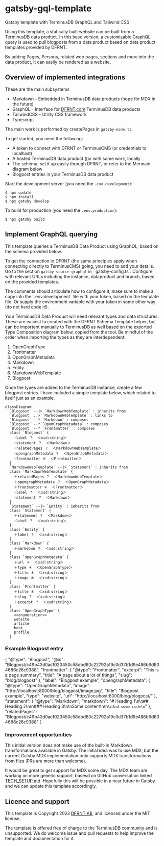 # gatsby-gql-template
Gatsby template with TerminusDB GraphQL and Tailwind CSS

Using this template, a statically built website can be built from a TerminusDB data product. In this base version, a customizable GraphQL query is used to pull blogposts from a data product based on data product templates provided by DFRNT.

By adding Pages, Persons, related web pages, sections and more into the data product, it can easily be rendered as a website.

## Overview of implemented integrations

These are the main subsystems

* Markdown - Embedded in TerminusDB data products (hope for MDX in the future)
* GraphQL - Interface for [DFRNT.com](https://dfrnt.com) TerminusDB data products
* TailwindCSS - Utility CSS framework
* Typescript

The main work is performed by createPages in `gatsby-node.ts`.

To get started, you need the following:
* A token to connect with DFRNT or TerminusCMS (or credentials to localhost)
* A hosted TerminusDB data product ([or with some work, locally[](https://dfrnt.com/](https://dfrnt.com/blog/2023-02-25-run-terminusdb-on-windows-with-docker/))
* The schema, set it up easily through DFRNT, or refer to the Mermaid diagram below
* Blogpost entries in your TerminusDB data product

Start the development server (you need the `.env.development`):

```
$ npm update
$ npm install
$ npx gatsby develop
```

To build for production (you need the `.env.production`):
```
$ npx gatsby build
```

## Implement GraphQL querying

This template queries a TerminusDB Data Product using GraphQL, based on the schema provided below. 

To get the connection to DFRNT (the same principles apply when connecting directly to TerminusCMS) going, you need to add your details. Go to the section `gatsby-source-graphql` in ``gatsby-config.ts`. Configure with relevant URLs including the instance, dataproduct and branch, based on the provided templates. 

The comments should articulate how to configure it, make sure to make a copy into the `.env.development´ file with your token, based on the template file. Or supply the environment variable with your token in some other way (do not hard code it!).

Your TerminusDB Data Product will need relevant types and data structures. These are easiest to created with the DFRNT Schema Template helper, but can be importent manually to TerminusDB as well based on the exported Type Composition diagram below, copied from the tool. Be mindful of the order when importing the types as they are interdependent:

1. OpenGraphType
2. Frontmatter
3. OpenGraphMetadata
4. Markdown
5. Entity
6. MarkdownWebTemplate
7. Blogpost

Once the types are added to the TerminusDB instance, create a few blogpost entries. I have included a simple template below, which related to itself just as an example.

```mermaid
classDiagram
  `Blogpost` --|> `MarkdownWebTemplate` : inherits from
  `Blogpost` ..> `MarkdownWebTemplate` : links to
  `Blogpost` --* `Markdown` : composes
  `Blogpost` --* `OpenGraphMetadata` : composes
  `Blogpost` --* `Frontmatter` : composes
  class `Blogpost` {
    ♢label ？  ＜xsd∶string＞
    ♢statement ？  ＜Markdown＞
    ♢relatedPages ？  ＜MarkdownWebTemplate＞
    ♢opengraphMetadata ？  ＜OpenGraphMetadata＞
    ♢frontmatter ＊  ＜Frontmatter＞
  }
  `MarkdownWebTemplate` --|> `Statement` : inherits from
  class `MarkdownWebTemplate` {
    ＋relatedPages ？  ＜MarkdownWebTemplate＞
    ＋opengraphMetadata ？  ＜OpenGraphMetadata＞
    ＋frontmatter ＊  ＜Frontmatter＞
    ♢label ？  ＜xsd∶string＞
    ♢statement ？  ＜Markdown＞
  }
  `Statement` --|> `Entity` : inherits from
  class `Statement` {
    ＋statement ？  ＜Markdown＞
    ♢label ？  ＜xsd∶string＞
  }
  class `Entity` {
    ＋label ？  ＜xsd∶string＞
  }
  class `Markdown` {
    ＋markdown ？  ＜xsd∶string＞
  }
  class `OpenGraphMetadata` {
    ＋url ＊  ＜xsd∶string＞
    ＋type ＊  ＜OpenGraphType＞
    ＋title ＊  ＜xsd∶string＞
    ＋image ＊  ＜xsd∶string＞
  }
  class `Frontmatter` {
    ＋title ＊  ＜xsd∶string＞
    ＋slug ？  ＜xsd∶string＞
    ＋excerpt ？  ＜xsd∶string＞
  }
  class `OpenGraphType` {
    <<enumeration>>
    website
    article
    book
    profile
  }
```

### Example Blogpost entry

{
  "@type": "Blogpost",
  "@id": "Blogpost/c49b43d0ac1023450c58dbd80c22792a19c0d37b1d9e486b6d834686c26c9388",
  "frontmatter": {
    "@type": "Frontmatter",
    "excerpt": "This is a page summary",
    "title": "A page about a lot of things",
    "slug": "blog/blogpost"
  },
  "label": "Blogpost example",
  "opengraphMetadata": {
    "@type": "OpenGraphMetadata",
    "image": "http://localhost:8000/blog/blogpost/image.jpg",
    "title": "Blogpost example",
    "type": "website",
    "url": "http://localhost:8000/blog/blogpost/"
  },
  "statement": {
    "@type": "Markdown",
    "markdown": "# Heading 1\n\n## Heading 2\n\n### Heading 3\n\nSome content\n\n```\nAnd some code\n```"
  },
  "relatedPages": "Blogpost/c49b43d0ac1023450c58dbd80c22792a19c0d37b1d9e486b6d834686c26c9388"
}

### Improvement opportunities

This initial version does not make use of the built-in Markdown transformations available in Gatsby. The initial idea was to use MDX, but the current Gatsby MDX implementation only supports MDX transformations from files (PRs are more than welcome).

It would be great to get support for MDX some day. The MDX team are working on more generic support, basesd on GitHub conversation linked [TECH_SETUP.md](./TECH_SETUP.md). Hopefully this will be possible in a near future in Gatsby and we can update this template accordingly.

## Licence and support

This template is Copyright 2023 [DFRNT AB](https://dfrnt.com), and licensed under the MIT license. 

The template is offered free of charge to the TerminusDB community and is unsupported. We do welcome issue and pull requests to help improve the template and documentation for it.